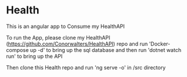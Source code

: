 # Health
This is an angular app to Consume my HealthAPI 


To run the App, please clone my HealthAPI (https://github.com/Conorwalters/HealthAPI) repo and run 'Docker-compose up -d' to bring up the sql database and then run 'dotnet watch run' to bring up the API

Then clone this Health repo and run 'ng serve -o' in /src directory
